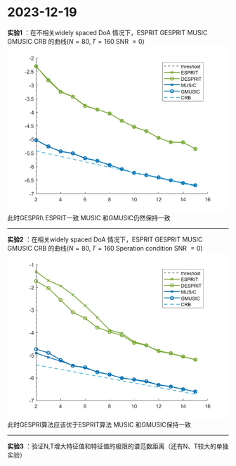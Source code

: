 
# 2023-12-19

**实验1** ：在不相关widely spaced DoA 情况下，ESPRIT GESPRIT MUSIC GMUSIC CRB 的曲线($N = 80,T =160$  SNR $=0$)
![123](Figure/1.jpg)
此时GESPRI\ ESPRIT一致 MUSIC 和GMUSIC仍然保持一致

---

**实验2** ：在相关widely spaced DoA 情况下，ESPRIT GESPRIT MUSIC GMUSIC CRB 的曲线($N = 80,T =160$ Speration condition SNR $=0$)
![123](Figure/2.jpg)
此时GESPRI算法应该优于ESPRIT算法  MUSIC 和GMUSIC保持一致  

---


**实验3** ：验证N,T增大特征值和特征值的极限的谱范数距离（还有N、T较大的单独实验）
